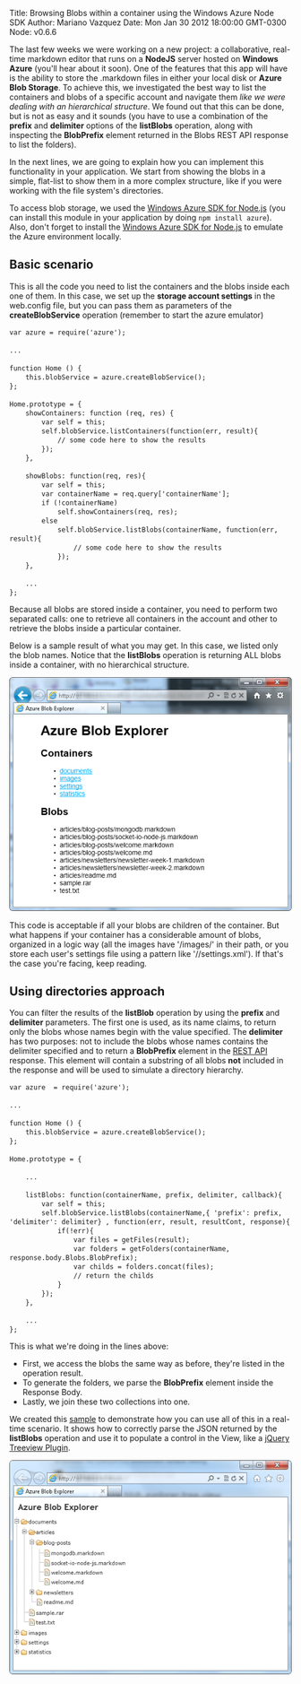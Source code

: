 Title: Browsing Blobs within a container using the Windows Azure Node SDK 
Author: Mariano Vazquez
Date: Mon Jan 30 2012 18:00:00 GMT-0300
Node: v0.6.6

The last few weeks we were working on a new project: a collaborative, real-time markdown editor that runs on a **NodeJS** server hosted on **Windows Azure** (you'll hear about it soon). One of the features that this app will have is the ability to store the .markdown files in either your local disk or **Azure Blob Storage**. To achieve this, we investigated the best way to list the containers and blobs of a specific account and navigate them *like we were dealing with an hierarchical structure*. We found out that this can be done, but is not as easy and it sounds (you have to use a combination of the **prefix** and **delimiter** options of the **listBlobs** operation, along with inspecting the **BlobPrefix** element returned in the Blobs REST API response to list the folders). 

In the next lines, we are going to explain how you can implement this functionality in your application. We start from showing the blobs in a simple, flat-list to show them in a more complex structure, like if you were working with the file system's directories.

To access blob storage, we used the [Windows Azure SDK for Node.js](https://github.com/WindowsAzure/azure-sdk-for-node) (you can install this module in your application by doing `npm install azure`). Also, don't forget to install the [Windows Azure SDK for Node.js](https://www.windowsazure.com/en-us/develop/nodejs/) to emulate the Azure environment locally.

## Basic scenario

This is all the code you need to list the containers and the blobs inside each one of them. In this case, we set up the **storage account settings** in the web.config file, but you can pass them as parameters of the **createBlobService** operation (remember to start the azure emulator)

	var azure = require('azure');

	...

	function Home () {
		this.blobService = azure.createBlobService();
	};

	Home.prototype = {
	    showContainers: function (req, res) {
	        var self = this;
	        self.blobService.listContainers(function(err, result){
				// some code here to show the results
			});
	    },
		
		showBlobs: function(req, res){
			var self = this;
			var containerName = req.query['containerName'];
			if (!containerName)
				self.showContainers(req, res);
			else
				self.blobService.listBlobs(containerName, function(err, result){
					// some code here to show the results
				});
		},

		...
	};

Because all blobs are stored inside a container, you need to perform two separated calls: one to retrieve all containers in the account and other to retrieve the blobs inside a particular container. 

Below is a sample result of what you may get. In this case, we listed only the blob names. Notice that the **listBlobs** operation is returning ALL blobs inside a container, with no hierarchical structure.

![](browsing-blobs-within-a-container-using-the-azure-node-sdk/simple-sample-result.png "Simple sample Result")

This code is acceptable if all your blobs are children of the container. But what happens if your container has a considerable amount of blobs, organized in a logic way (all the images have '/images/' in their path, or you store each user's settings file using a pattern like '/<user-name>/settings.xml'). If that's the case you're facing, keep reading.

## Using directories approach

You can filter the results of the **listBlob** operation by using the **prefix** and **delimiter** parameters. The first one is used, as its name claims, to return only the blobs whose names begin with the value specified. The **delimiter** has two purposes: not to include the blobs whose names contains the delimiter specified and to return a **BlobPrefix** element in the [REST API](http://msdn.microsoft.com/en-us/library/windowsazure/dd135734.aspx) response. This element will contain a substring of all blobs **not** included in the response and will be used to simulate a directory hierarchy.


	var azure  = require('azure');

	...

	function Home () {
		this.blobService = azure.createBlobService();
	};

	Home.prototype = {
    	
    	...

    	listBlobs: function(containerName, prefix, delimiter, callback){
			var self = this;
			self.blobService.listBlobs(containerName,{ 'prefix': prefix, 'delimiter': delimiter} , function(err, result, resultCont, response){
				if(!err){
					var files = getFiles(result);
					var folders = getFolders(containerName, response.body.Blobs.BlobPrefix);
					var childs = folders.concat(files);
					// return the childs
				}
			});
		},

    	...
	};

This is what we're doing in the lines above:

* First, we access the blobs the same way as before, they're listed in the operation result.
* To generate the folders, we parse the **BlobPrefix** element inside the Response Body.
* Lastly, we join these two collections into one.

We created this [sample](https://github.com/nanovazquez/common/tree/master/azure-blob-explorer-tree-view) to demonstrate how you can use all of this in a real-time scenario. It shows how to correctly parse the JSON returned by the **listBlobs** operation and use it to populate a control in the View, like a [jQuery Treeview Plugin](https://github.com/jzaefferer/jquery-treeview).

![](browsing-blobs-within-a-container-using-the-azure-node-sdk/treeview-sample-result.png "Showing the blobs in a TreeView")